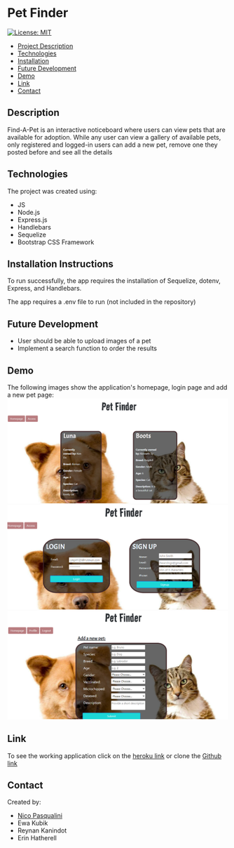 # Pet Finder

[![License: MIT](https://img.shields.io/badge/License-MIT-yellow.svg)](https://opensource.org/licenses/MIT)

- <a href="#description">Project Description</a>
- <a href="#technologies">Technologies</a>
- <a href = "#installation-instructions"> Installation </a>
- <a href = "#future-development"> Future Development </a>
- <a href="#demo">Demo </a>
- <a href="#link">Link </a>
- <a href="#contact">Contact</a>

## Description

Find-A-Pet is an interactive noticeboard where users can view pets that are available for adoption. While any user can view a gallery of available pets, only registered and logged-in users can add a new pet, remove one they posted before and see all the details 




## Technologies

The project was created using:
* JS
* Node.js
* Express.js
* Handlebars
* Sequelize
* Bootstrap CSS Framework



## Installation Instructions

To run successfully, the app requires the installation of Sequelize, dotenv, Express, and Handlebars.

The app requires a .env file to run (not included in the repository)

## Future Development 
* User should be able to upload images of a pet
* Implement a search function to order the results


## Demo

The following images show the application's homepage, login page and add a new pet page:
<img src="./public/images/pet_homepage.png" alt="homepage">
<img src="./public/images/pet_login.png" alt="homepage">
<img src="./public/images/addpet.png" alt="homepage">

## Link
To see the working application click on the [heroku link](https://p-e-t-finder.herokuapp.com/) or clone the [Github link](https://github.com/Nico749/Pet_Finder.git)

## Contact

Created by: 
* [Nico Pasqualini](https://github.com/Nico749)
* Ewa Kubik
* Reynan Kanindot
* Erin Hatherell
